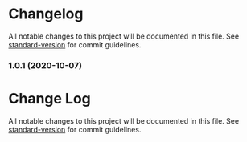 # Changelog

All notable changes to this project will be documented in this file. See [standard-version](https://github.com/conventional-changelog/standard-version) for commit guidelines.

### 1.0.1 (2020-10-07)

# Change Log

All notable changes to this project will be documented in this file. See [standard-version](https://github.com/conventional-changelog/standard-version) for commit guidelines.
